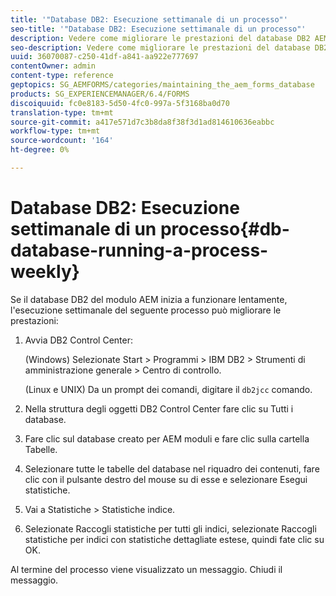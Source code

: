 ```yaml
---
title: '"Database DB2: Esecuzione settimanale di un processo"'
seo-title: '"Database DB2: Esecuzione settimanale di un processo"'
description: Vedere come migliorare le prestazioni del database DB2 AEM moduli.
seo-description: Vedere come migliorare le prestazioni del database DB2 AEM moduli.
uuid: 36070087-c250-41df-a841-aa922e777697
contentOwner: admin
content-type: reference
geptopics: SG_AEMFORMS/categories/maintaining_the_aem_forms_database
products: SG_EXPERIENCEMANAGER/6.4/FORMS
discoiquuid: fc0e8183-5d50-4fc0-997a-5f3168ba0d70
translation-type: tm+mt
source-git-commit: a417e571d7c3b8da8f38f3d1ad814610636eabbc
workflow-type: tm+mt
source-wordcount: '164'
ht-degree: 0%

---
```



# Database DB2: Esecuzione settimanale di un processo{#db-database-running-a-process-weekly}

Se il database DB2 del modulo AEM inizia a funzionare lentamente, l&#39;esecuzione settimanale del seguente processo può migliorare le prestazioni:

1. Avvia DB2 Control Center:

   (Windows) Selezionate Start > Programmi > IBM DB2 > Strumenti di amministrazione generale > Centro di controllo.

   (Linux e UNIX) Da un prompt dei comandi, digitare il `db2jcc` comando.

1. Nella struttura degli oggetti DB2 Control Center fare clic su Tutti i database.
1. Fare clic sul database creato per AEM moduli e fare clic sulla cartella Tabelle.
1. Selezionare tutte le tabelle del database nel riquadro dei contenuti, fare clic con il pulsante destro del mouse su di esse e selezionare Esegui statistiche.
1. Vai a Statistiche > Statistiche indice.
1. Selezionate Raccogli statistiche per tutti gli indici, selezionate Raccogli statistiche per indici con statistiche dettagliate estese, quindi fate clic su OK.

Al termine del processo viene visualizzato un messaggio. Chiudi il messaggio.
